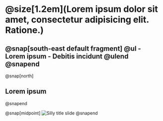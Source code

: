 # @size[1.2em](Lorem ipsum dolor sit amet, consectetur adipisicing elit. Ratione.)
@snap[south-east default fragment]
    @ul
    - Lorem ipsum
    - Debitis incidunt
    @ulend
@snapend
---
@snap[north]
## Lorem ipsum
@snapend

@snap[midpoint]
![Silly title slide](https://via.placeholder.com/800x600)
@snapend
